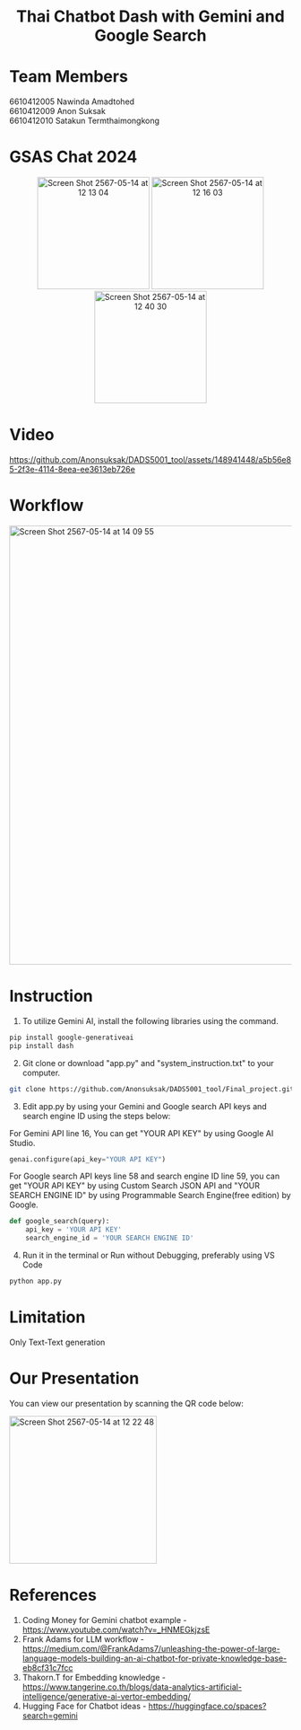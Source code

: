 <div align="center">
  <h1>Thai Chatbot Dash with Gemini and Google Search</h1>
</div>

# Team Members<br>
6610412005 Nawinda Amadtohed<br>
6610412009 Anon Suksak<br>
6610412010 Satakun Termthaimongkong<br>

# GSAS Chat 2024
<div align="center">
  <img src="https://github.com/Anonsuksak/DADS5001_tool/assets/148941448/eabfa338-cb27-4e71-beaf-74cad9910f84" alt="Screen Shot 2567-05-14 at 12 13 04" width="200"/>
  <img src="https://github.com/Anonsuksak/DADS5001_tool/assets/148941448/0a13bc36-ac2a-4d0a-9df0-f26cf7c0911f" alt="Screen Shot 2567-05-14 at 12 16 03" width="200"/>
  <img src="https://github.com/Anonsuksak/DADS5001_tool/assets/148941448/180af5d4-294e-4ef5-b983-978413efe05a" alt="Screen Shot 2567-05-14 at 12 40 30" width="200"/>
</div>

# Video
https://github.com/Anonsuksak/DADS5001_tool/assets/148941448/a5b56e85-2f3e-4114-8eea-ee3613eb726e

# Workflow
<img width="782" alt="Screen Shot 2567-05-14 at 14 09 55" src="https://github.com/Anonsuksak/DADS5001_tool/assets/148941448/9c7c0a81-255a-4de6-b88a-45edece798ab">

# Instruction
1. To utilize Gemini AI, install the following libraries using the command.
```sh
pip install google-generativeai
pip install dash
```
2. Git clone or download "app.py" and "system_instruction.txt" to your computer.
```sh
git clone https://github.com/Anonsuksak/DADS5001_tool/Final_project.git
```
3. Edit app.py by using your Gemini and Google search API keys and search engine ID using the steps below:<br>

For Gemini API line 16, You can get "YOUR API KEY" by using Google AI Studio.
```python
genai.configure(api_key="YOUR API KEY")
```
For Google search API keys line 58 and search engine ID line 59, you can get "YOUR API KEY" by using Custom Search JSON API and "YOUR SEARCH ENGINE ID" by using Programmable Search Engine(free edition) by Google.
```python
def google_search(query):
    api_key = 'YOUR API KEY'
    search_engine_id = 'YOUR SEARCH ENGINE ID'
```
4. Run it in the terminal or Run without Debugging, preferably using VS Code 
```python
python app.py
```
# Limitation
Only Text-Text generation

# Our Presentation
You can view our presentation by scanning the QR code below:

<img width="263" alt="Screen Shot 2567-05-14 at 12 22 48" src="https://github.com/Anonsuksak/DADS5001_tool/assets/148941448/4e99cf4d-5f6f-4546-b52d-f5886e5e720b">

# References
1. Coding Money for Gemini chatbot example - https://www.youtube.com/watch?v=_HNMEGkjzsE
2. Frank Adams for LLM workflow  - https://medium.com/@FrankAdams7/unleashing-the-power-of-large-language-models-building-an-ai-chatbot-for-private-knowledge-base-eb8cf31c7fcc
3. Thakorn.T for Embedding knowledge - https://www.tangerine.co.th/blogs/data-analytics-artificial-intelligence/generative-ai-vertor-embedding/
4. Hugging Face for Chatbot ideas - https://huggingface.co/spaces?search=gemini
